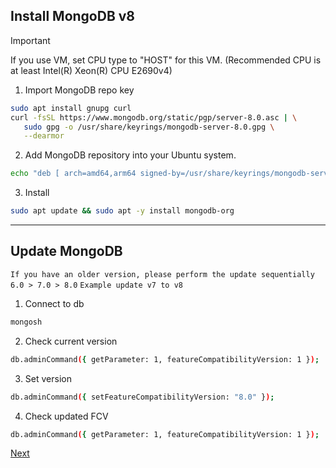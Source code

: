 ## Install MongoDB v8

> [!IMPORTANT]
>
> If you use VM, set CPU type to "HOST" for this VM. (Recommended CPU is at least Intel(R) Xeon(R) CPU E2690v4)

01. Import MongoDB repo key
```bash
sudo apt install gnupg curl
curl -fsSL https://www.mongodb.org/static/pgp/server-8.0.asc | \
   sudo gpg -o /usr/share/keyrings/mongodb-server-8.0.gpg \
   --dearmor
```

02. Add MongoDB repository into your Ubuntu system.
```bash
echo "deb [ arch=amd64,arm64 signed-by=/usr/share/keyrings/mongodb-server-8.0.gpg ] https://repo.mongodb.org/apt/ubuntu jammy/mongodb-org/8.0 multiverse" | sudo tee /etc/apt/sources.list.d/mongodb-org-8.0.list
```
03.  Install
```bash
sudo apt update && sudo apt -y install mongodb-org
```

-----

## Update MongoDB
``If you have an older version, please perform the update sequentially 6.0 > 7.0 > 8.0``
``Example update v7 to v8``

1. Connect to db
```bash
mongosh
```
2. Check current version
```bash
db.adminCommand({ getParameter: 1, featureCompatibilityVersion: 1 });
```
3. Set version
```bash
db.adminCommand({ setFeatureCompatibilityVersion: "8.0" });
```
4. Check updated FCV
```bash
db.adminCommand({ getParameter: 1, featureCompatibilityVersion: 1 });
```

[Next](07.install.md)
